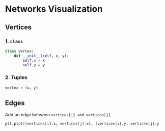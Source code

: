 # Networks Visualization

## Vertices

### 1. ```class```

```python
class Vertex:
    def __init__(self, x, y):
        self.x = x
        self.y = y
```

### 2. Tuples

```python
vertex = (x, y)
```

## Edges

Add an edge between ```vertices[i] and vertices[j]```

```python
plt.plot([vertices[i].x, vertices[j].x], [vertices[i].y, vertices[j].y], 'b')  # the 'b' parameter displays a blue edge
```
